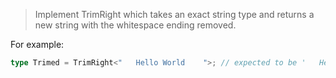 > Implement TrimRight<T> which takes an exact string type and returns a new string with the whitespace ending removed.

For example:

```ts
type Trimed = TrimRight<"   Hello World    ">; // expected to be '   Hello World'
```
